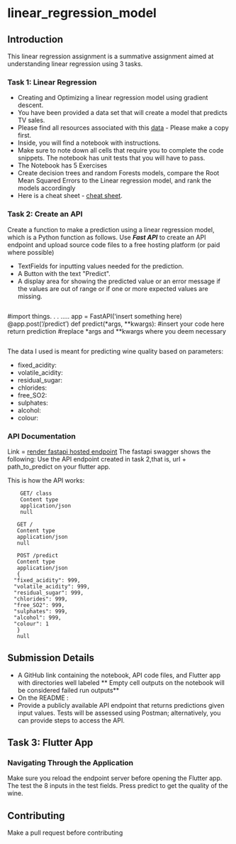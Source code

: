 # linear_regression_model

## Introduction
This linear regression assignment is a summative assignment aimed at understanding linear regression using 3 tasks.

### Task 1: Linear Regression
* Creating and Optimizing a linear regression model using gradient descent.
* You have been provided a data set that will create a model that predicts TV sales.
* Please find all resources associated with this [data](https://www.google.com/url?q=https://drive.google.com/drive/folders/1mnPsCLrCZU3JSpeI9tDLq4Rn8719i1MZ?usp%3Dsharing&sa=D&source=editors&ust=1721797828725531&usg=AOvVaw0n9OYYg34Q7xtCsbqlUksp) - Please make a copy first.
* Inside, you will find a notebook with instructions.
* Make sure to note down all cells that require you to complete the code snippets. The notebook has unit tests that you will have to pass.
* The Notebook has 5 Exercises
* Create decision trees and random Forests models, compare the Root Mean Squared Errors to the Linear regression model, and rank the models accordingly
* Here is a cheat sheet - [cheat sheet](https://www.google.com/url?q=https://drive.google.com/file/d/1HMsREo8DSK1wzyUqJNf6F4pLpbh5AHpB/view?usp%3Dsharing&sa=D&source=editors&ust=1721797828726309&usg=AOvVaw0HmLCuWnfR5nzuk9G_Se3F).

### Task 2: Create an API
Create a function to make a prediction using a linear regression model, which is a Python function as follows. Use ***Fast API*** to create an API endpoint and upload source code files to a free hosting platform (or paid where possible)
* TextFields for inputting values needed for the prediction.
* A Button with the text "Predict".
* A display area for showing the predicted value or an error message if the values are out of range or if one or more expected values are missing.

````
````
#import things. . . …..
app = FastAPI(‘insert something here)
@app.post(‘/predict’)
def predict(*args, **kwargs):
 #insert your code here
return prediction
#replace *args and **kwargs where you deem necessary

````
````

The data I used is meant for predicting wine quality based on parameters:
- fixed_acidity:
- volatile_acidity:
- residual_sugar:
- chlorides:
- free_SO2:
- sulphates:
- alcohol:
- colour:

### API Documentation
Link = [render fastapi hosted endpoint](https://linear-regression-model-11.onrender.com)
The fastapi swagger shows the following:
Use the API endpoint created in task 2,that is, url + path_to_predict on your flutter app.

This is how the API works:

```
    GET/ class
    Content type
    application/json
    null

```

````
   GET /
   Content type
   application/json
   null

````

````
   POST /predict
   Content type
   application/json
   {
  "fixed_acidity": 999,
  "volatile_acidity": 999,
  "residual_sugar": 999,
  "chlorides": 999,
  "free_SO2": 999,
  "sulphates": 999,
  "alcohol": 999,
  "colour": 1
   }
   null

````

## Submission Details
* A GitHub link containing the notebook, API code files, and Flutter app with directories well labeled ** Empty cell outputs on the notebook will be considered failed run outputs**
* On the README :
* Provide a publicly available API endpoint that returns predictions given input values. Tests will be assessed using Postman; alternatively, you can provide steps to access the API.

## Task 3: Flutter App

### Navigating Through the Application
Make sure you reload the endpoint server before opening the Flutter app. The test the 8 inputs in the test fields. Press predict to get the quality of the wine.

## Contributing
Make a pull request before contributing
